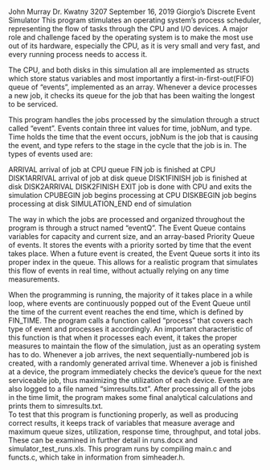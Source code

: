 John Murray
Dr. Kwatny
3207
September 16, 2019
Giorgio’s Discrete Event Simulator
	This program stimulates an operating system’s process scheduler, representing the flow of tasks through the CPU and I/O devices. 
  A major role and challenge faced by the operating system is to make the most use out of its hardware, especially the CPU, as it 
  is very small and very fast, and every running process needs to access it.
 
The CPU, and both disks in this simulation all are implemented as structs which store status variables and most importantly a
first-in-first-out(FIFO) queue of “events”, implemented as an array. Whenever a device processes a new job, it checks its queue 
for the job that has been waiting the longest to be serviced. 

This program handles the jobs processed by the simulation through a struct called “event”. Events contain three int values for time, 
jobNum, and type. Time holds the time that the event occurs, jobNum is the job that is causing the event, and type refers to the stage 
in the cycle that the job is in. The types of events used are:

ARRIVAL		arrival of job at CPU queue
FIN			job is finished at CPU
DISK1ARRIVAL	arrival of job at disk queue
DISK1FINISH	job is finished at disk
DISK2ARRIVAL
DISK2FINISH
EXIT			job is done with CPU and exits the simulation
CPUBEGIN		job begins processing at CPU
DISKBEGIN		job begins processing at disk
SIMULATION_END	end of simulation

The way in which the jobs are processed and organized throughout the program is through a struct named “eventQ”. The Event Queue 
contains variables for capacity and current size, and an array-based Priority Queue of events. It stores the events with a priority 
sorted by time that the event takes place. When a future event is created, the Event Queue sorts it into its proper index in the
queue. This allows for a realistic program that simulates this flow of events in real time, without actually relying on any time 
measurements. 

When the programming is running, the majority of it takes place in a while loop, where events are continuously popped out of the 
Event Queue until the time of the current event reaches the end time, which is defined by FIN_TIME. The program calls a function 
called “process” that covers each type of event and processes it accordingly. An important characteristic of this function is that 
when it processes each event, it takes the proper measures to maintain the flow of the simulation, just as an operating system has 
to do. Whenever a job arrives, the next sequentially-numbered job is created, with a randomly generated arrival time. Whenever a job 
is finished at a device, the program immediately checks the device’s queue for the next serviceable job, thus maximizing the utilization
of each device. Events are also logged to a file named “simresults.txt”.
After processing all of the jobs in the time limit, the program makes some final analytical calculations and prints them to simresults.txt.  
To test that this program is functioning properly, as well as producing correct results, it keeps track of variables that measure average 
and maximum queue sizes, utilization, response time, throughput, and total jobs. These can be examined in further detail in runs.docx and simulator_test_runs.xls.
This program runs by compiling main.c and functs.c, which take in information from simheader.h. 
